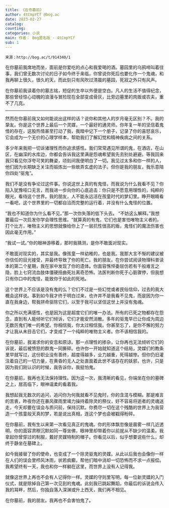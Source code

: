 ```yaml
---
title: 《在你墓前》
author: 4tCmpYCf @bog.ac
date: 2023-02-27
catalog: 
counting: 
categories: 小说
main: 作者： Bog匿名版 - 4tCmpYCf
sub: 1
---
```

    来源：http://bog.ac/t/914340/1

在你墓前我席地而坐，面前是你爱吃的点心和我爱喝的酒。墓园里的乌鸦啼叫着往事，我们曾无数次讨论的日子如今终于来临，你曾说你死后也要化作一个鬼魂，和我再聊上很久，很久的天，而此刻只有风吹过清晨的墓园，死寂之外只有风声。

在你墓前我读着你的墓志铭，短促的生卒以外便是空白。凡人的生活不值得纪念，那些曾经惊心动魄的浪漫与冒险现在全部变成骨灰，比旁边墓里的肉贩或农夫，重不了几克。

---
然而在你墓前我又如何能说出这样的话？说你和其他人的岁月毫无区别？不。我的挚友。你是这个世界上最后一个灵媒，一个最好的通灵师。你年复一年的坚信着鬼怪的存在，这股热情甚至打动了我，我暗中记下一个册子，记录了你的喜怒哀乐，它会成为一个无价的心理学样本，帮助我们了解幻觉和精神疾病之间的关系。

多少年来我把一切诉诸理性而你追求感性。我们常常遇见所谓的鬼，在酒店，在山区，在幽深的水库边，你都会告诉我这里满是怨魂希望我先去别处避避。等我回来我只看见你浮夸可笑的舞姿，顷刻间我便明白了一切。我见过太多和你一样的人，他们因为长期缺乏关注而锻炼出一些故弄玄虚的法子。但你是我的朋友，我乐意陪你四处“驱鬼”。

我们不是没有争论过这件事。你说这世上真的有鬼怪，而我说为什么我看不见？你陷入犹豫哑口无言，而我进一步向你的心底追击：你只是不愿意用理性的，纯粹的眼光，看待这个世界。我的朋友，人不能永远活在孩童时代的梦幻里。睁开眼睛看一看吧，这个世界里的一切都自洽而完整的运行着，并没有什么鬼怪的位置。

“我也不知道你为什么看不见。”那一次你失落的低下头去。
“不妨这么解释。”我想要最后一次启发你学会理性思维。“就算真的有鬼，它们也是害怕唯物主义者的。打个比方，唯物主义的思想就像给你上了一层抗性很高的盾，鬼怪们的魔法伤害也因此毫无作用。”

“我试一试。”你的眼神游移着，那时我猜测，是你不敢面对现实。

不敢面对现实的，其实是我。像孩童一样幼稚的，也是我。我那大言不惭的建议被你信任的目光接受，并最终导致了你的死亡。我的朋友。在你尝试阅读物理科普读本的第二个星期，我在家中发现了你的遗体。你面容憔悴委屈仿若有千般难言之隐，脸上七窍流血肢体僵硬扭曲死壮离奇恐怖。法医判断你死于心脏骤停，但我想只有你口中的鬼怪，能致你于如此的死地。

这个世界上不应该是没有鬼的么？它们不过是一些幻觉或者民俗信仰，过去的我大概会这样说。事到如今我才终于明白过来，也许并不是我看不见鬼，而是因为你一直在我身边，帮我拼命驱除它们，以至于我可以坚信这世上并没有鬼魂。

你之所以充满感性，也是因为这是超度它们的唯一办法。所有的已死之物都存在怨念，直到有人能倾听它们倾诉，它们才能安然消散。多年的驱鬼早已让你成为周边无数厉鬼们唯一的希望。你相信我，你太过相信我。你甚至忘了，是你不懈的努力才让我从未目击它们，才变成了一个纯粹的唯物主义者。你不该相信我的。

在你墓前，我渴求你的安息和原谅。那一点理性的掺杂，让你再也无法倾听它们的诉说，最后被愤怒的群鬼一同撕碎。也许你一开始就知道这个结局，灵媒们的教条里早就写过，这份职业没有善终，超度得越多，业力越重，死得越惨。但你仍旧灌注着自己的一切力量，在黄昏的无人之处直面着此世不该存在的妖邪，也许，只是因为我们刚认识的时候，我告诉你，我挺怕鬼。

在你墓前，我再也无法保持理性。因为这一次，我清晰的看见，你端坐在你的墓碑之上，居高临下，眼神温柔的看着我。

我想起我无数次的追问，追问你为何我就看不见鬼时，你的含混与模糊。那是难言的苦衷，昨夜你还在暴风骤雨里竭力操持着除灵的祭仪，好不容易将逝者的灵魂送走，今天却要在误会与质问前，保持沉默。你费尽一切在这个残酷的世界上为我营造一个孩童般天真的梦，若是说出真相，连这个梦也会被戳得粉碎。

在你墓前，我有生以来第一次看见真正的鬼魂。你的形体飘忽像是晨雾一样几近透明，你的面容肃穆沉默如同一尊坐佛，眼神里却带着你以前就从不缺少的温柔。我拿起你曾穿过的制服，戴好灵媒特制的帽子。你看见以后，似乎想要说些什么，却终于静坐在墓碑上。

如今我接替了你的使命，也变成了一个除灵驱鬼的灵媒。从此以后我也会像你一样在人们的误会里栉风沐雨，状若疯癫，帮他们暗中消却一切恐怖而不求一点报偿。我希望终有一天，我也和你一样躺在这里，而世界上没有人记得我。

就像这世界上再也不会有人记得你一样。灵媒的守则里写明，每一位新灵媒的入门仪式，就是除掉自己第一次见到的鬼魂。此刻我已跳起舞蹈，你最后的诉说会传入我的耳畔，然后，你独自落入深渊或升上西天，我们再不相见。

在你墓前，我的朋友。我再也不会害怕鬼了。
